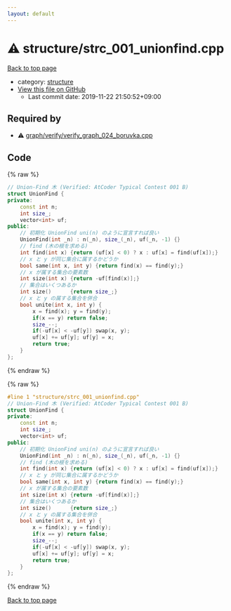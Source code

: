 ```yaml
---
layout: default
---
```


<!-- mathjax config similar to math.stackexchange -->
<script type="text/javascript" async
  src="https://cdnjs.cloudflare.com/ajax/libs/mathjax/2.7.5/MathJax.js?config=TeX-MML-AM_CHTML">
</script>
<script type="text/x-mathjax-config">
  MathJax.Hub.Config({
    TeX: { equationNumbers: { autoNumber: "AMS" }},
    tex2jax: {
      inlineMath: [ ['$','$'] ],
      processEscapes: true
    },
    "HTML-CSS": { matchFontHeight: false },
    displayAlign: "left",
    displayIndent: "2em"
  });
</script>

<script type="text/javascript" src="https://cdnjs.cloudflare.com/ajax/libs/jquery/3.4.1/jquery.min.js"></script>
<script src="https://cdn.jsdelivr.net/npm/jquery-balloon-js@1.1.2/jquery.balloon.min.js" integrity="sha256-ZEYs9VrgAeNuPvs15E39OsyOJaIkXEEt10fzxJ20+2I=" crossorigin="anonymous"></script>
<script type="text/javascript" src="../../assets/js/copy-button.js"></script>
<link rel="stylesheet" href="../../assets/css/copy-button.css" />


# :warning: structure/strc_001_unionfind.cpp

<a href="../../index.html">Back to top page</a>

* category: <a href="../../index.html#07414f4e15ca943e6cde032dec85d92f">structure</a>
* <a href="{{ site.github.repository_url }}/blob/master/structure/strc_001_unionfind.cpp">View this file on GitHub</a>
    - Last commit date: 2019-11-22 21:50:52+09:00




## Required by

* :warning: <a href="../graph/verify/verify_graph_024_boruvka.cpp.html">graph/verify/verify_graph_024_boruvka.cpp</a>


## Code

<a id="unbundled"></a>
{% raw %}
```cpp
// Union-Find 木 (Verified: AtCoder Typical Contest 001 B)
struct UnionFind {
private:
    const int n;
    int size_;
    vector<int> uf;
public:
    // 初期化 UnionFind uni(n) のように宣言すれば良い
    UnionFind(int _n) : n(_n), size_(_n), uf(_n, -1) {}
    // find (木の根を求める)
    int find(int x) {return (uf[x] < 0) ? x : uf[x] = find(uf[x]);}
    // x と y が同じ集合に属するかどうか
    bool same(int x, int y) {return find(x) == find(y);}
    // x が属する集合の要素数
    int size(int x) {return -uf[find(x)];}
    // 集合はいくつあるか
    int size()      {return size_;}
    // x と y の属する集合を併合
    bool unite(int x, int y) {
        x = find(x); y = find(y);
        if(x == y) return false;
        size_--;
        if(-uf[x] < -uf[y]) swap(x, y);
        uf[x] += uf[y]; uf[y] = x;
        return true;
    }
};

```
{% endraw %}

<a id="bundled"></a>
{% raw %}
```cpp
#line 1 "structure/strc_001_unionfind.cpp"
// Union-Find 木 (Verified: AtCoder Typical Contest 001 B)
struct UnionFind {
private:
    const int n;
    int size_;
    vector<int> uf;
public:
    // 初期化 UnionFind uni(n) のように宣言すれば良い
    UnionFind(int _n) : n(_n), size_(_n), uf(_n, -1) {}
    // find (木の根を求める)
    int find(int x) {return (uf[x] < 0) ? x : uf[x] = find(uf[x]);}
    // x と y が同じ集合に属するかどうか
    bool same(int x, int y) {return find(x) == find(y);}
    // x が属する集合の要素数
    int size(int x) {return -uf[find(x)];}
    // 集合はいくつあるか
    int size()      {return size_;}
    // x と y の属する集合を併合
    bool unite(int x, int y) {
        x = find(x); y = find(y);
        if(x == y) return false;
        size_--;
        if(-uf[x] < -uf[y]) swap(x, y);
        uf[x] += uf[y]; uf[y] = x;
        return true;
    }
};

```
{% endraw %}

<a href="../../index.html">Back to top page</a>

